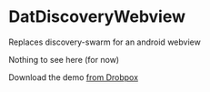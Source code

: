 # DatDiscoveryWebview
Replaces discovery-swarm for an android webview

Nothing to see here (for now)

Download the demo [from Drobpox](https://www.dropbox.com/s/jlbwk7ueleu8kzm/WebViewDemo.apk?dl=1)